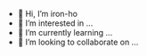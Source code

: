 - 👋 Hi, I’m iron-ho
- 👀 I’m interested in ...
- 🌱 I’m currently learning ...
- 💞️ I’m looking to collaborate on ...

